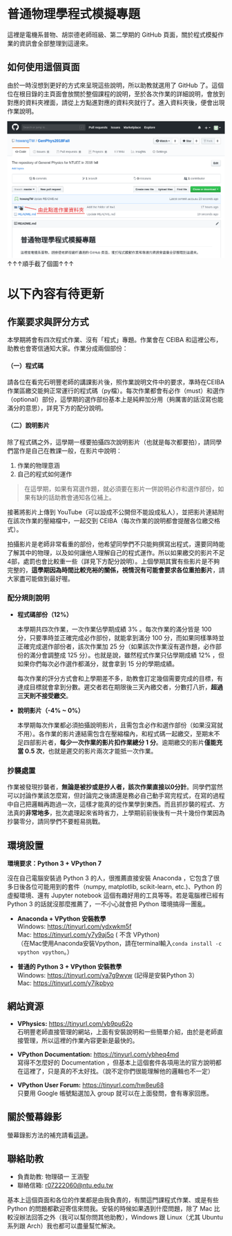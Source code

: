 # 普通物理學程式模擬專題

這裡是電機系普物、胡崇德老師班級、第二學期的 GitHub 頁面，關於程式模擬作業的資訊會全部整理到這邊來。

## 如何使用這個頁面

由於一時沒想到更好的方式來呈現這些說明，所以助教就選用了 GitHub 了。這個位在根目錄的主頁面會放關於整個課程的說明，至於各次作業的詳細說明，會放到對應的資料夾裡面，請從上方點進對應的資料夾就行了。進入資料夾後，便會出現作業說明。

![image](ScreenShot.png)
↑↑↑順手截了個圖↑↑↑

# 以下內容有待更新

## 作業要求與評分方式

本學期將會有四次程式作業、沒有「程式」專題。作業會在 CEIBA 和這裡公布，助教也會寄信通知大家。作業分成兩個部份：

#### （一）程式碼

請各位在看完石明豐老師的講課影片後，照作業說明文件中的要求，準時在CEIBA作業區繳交能夠正常運行的程式碼（py檔）。每次作業都會有必作（must）和選作（optional）部份，這學期的選作部份基本上是純粹加分用（夠厲害的話沒寫也能滿分的意思），詳見下方的配分說明。

#### （二）說明影片

除了程式碼之外，這學期一樣要拍攝四次說明影片（也就是每次都要拍），請同學們當作是自己在教課一般，在影片中說明：

1. 作業的物理意涵
2. 自己的程式如何運作

> 在這學期，如果有寫選作題，就必須要在影片一併說明必作和選作部份，如果有缺的話助教會通知各位補上。


接著將影片上傳到 YouTube（可以設成不公開但不能設成私人），並把影片連結附在該次作業的壓縮檔中，一起交到 CEIBA（每次作業的說明都會提醒各位繳交格式）。

拍攝影片是老師非常看重的部份，他希望同學們不只能夠撰寫出程式，還要同時能了解其中的物理，以及如何讓他人理解自己的程式運作。所以如果繳交的影片不足4部，處罰也會比較重一些（詳見下方配分說明）。上個學期其實有些影片是不夠完整的，**這學期因為時間比較充裕的關係，視情況有可能會要求各位重拍影片**，請大家盡可能做到最好喔。

### 配分規則說明

* **程式碼部份（12%）**

  本學期共四次作業，一次作業佔學期成績 3% 。每次作業的滿分皆是 100 分，只要準時並正確完成必作部份，就能拿到滿分 100 分，而如果同樣準時並正確完成選作部份者，該次作業加 25 分（如果該次作業沒有選作題，必作部份的滿分會調整成 125 分）。也就是說，雖然程式作業只佔學期成績 12% ，但如果你們每次必作選作都滿分，就會拿到 15 分的學期成績。

  每次作業的評分方式會和上學期差不多，助教會訂定幾個需要完成的目標，有達成目標就會拿到分數。遲交者若在期限後三天內繳交者，分數打八折，**超過三天則不接受繳交**。

* **說明影片（-4% ~ 0%）**

  本學期每次作業都必須拍攝說明影片，且需包含必作和選作部份（如果沒寫就不用）。各作業的影片連結需包含在壓縮檔內，和程式碼一起繳交，至期末不足四部影片者，**每少一次作業的影片扣作業總分 1 分**。逾期繳交的影片**僅能充當 0.5 次**，也就是遲交的影片兩次才能抵一次作業。

### 抄襲處置

作業被發現抄襲者，**無論是被抄或是抄人者，該次作業直接以0分計**。同學們當然可以討論作業該怎麼寫，但討論完之後請還是務必自己動手寫完程式，在寫的過程中自己把邏輯再跑過一次，這樣才能真的從作業學到東西。而且抓抄襲的程式、方法真的**非常地多**，批次處理起來省時省力，上學期前前後後有一共十幾份作業因為抄襲零分，請同學們不要輕易挑戰。

## 環境設置

**環境要求：Python 3 + VPython 7**  

沒在自己電腦安裝過 Python 3 的人，很推薦直接安裝 Anaconda ，它包含了很多日後各位可能用到的套件（numpy, matplotlib, scikit-learn, etc.)、Python 的虛擬環境、還有 Jupyter notebook 這個有趣好用的工具等等。若是電腦裡已經有 Python 3 的話就沒那麼推薦了，一不小心就會把 Python 環境搞得一團亂。

* **Anaconda + VPython 安裝教學**  
  Windows: https://tinyurl.com/ydxwkm5f   
  Mac: https://tinyurl.com/y7y9aj5o (    不含 VPython)  
  （在Mac使用Anaconda安裝Vpython，請在terminal輸入`conda install -c vpython vpython`。）
  
* **普通的 Python 3 + VPython 安裝教學**  
  Windows: https://tinyurl.com/ya7g9wyw (記得是安裝Python 3）  
  Mac: https://tinyurl.com/y7jkpbyo
  
## 網站資源

* **VPhysics:** https://tinyurl.com/yb9pu62o  
  石明豐老師直接管理的網站，上面有安裝說明和一些簡單介紹，由於是老師直接管理，所以這裡的作業內容更新是最快的。
  
* **VPython Documentation:** https://tinyurl.com/ybheq4md  
  寫得不怎麼好的 Documentation ，但基本上這個套件各項用法的官方說明都在這裡了，只是真的不太好找。（說不定你們很能理解他的邏輯也不一定）
  
* **VPython User Forum:** https://tinyurl.com/hw8eu68  
  只要用 Google 帳號點選加入 group 就可以在上面發問，會有專家回應。

## 關於螢幕錄影

螢幕錄影方法的補充請看[這邊](ScreenRecord.md)。

## 聯絡助教

* 負責助教: 物理碩一 王涵聖
* 聯絡信箱: r07222060@ntu.edu.tw

基本上這個頁面和各位的作業都是由我負責的，有關這門課程式作業、或是有些 Python 的問題都歡迎寄信來問我。安裝的時候如果遇到什麼問題，除了 Mac 比較沒辦法回答之外（我可以幫你問其他助教），Windows 跟 Linux（尤其 Ubuntu 系列跟 Arch）我也都可以盡量幫忙解決。
